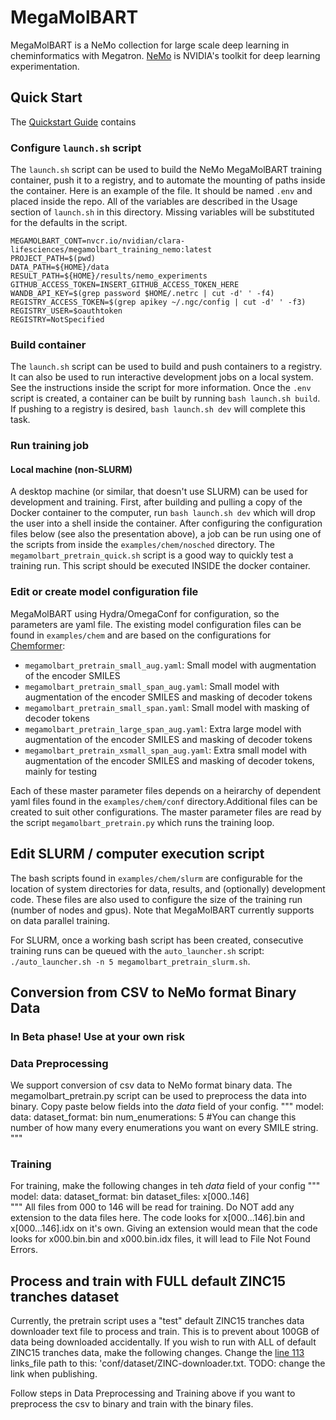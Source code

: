 # MegaMolBART

MegaMolBART is a NeMo collection for large scale deep learning in cheminformatics with Megatron. [NeMo](https://github.com/NVIDIA/NeMo) is NVIDIA's toolkit for deep learning experimentation. 

## Quick Start

The [Quickstart Guide](QUICKSTART.md) contains

### Configure `launch.sh` script

The `launch.sh` script can be used to build the NeMo MegaMolBART training container, push it to a registry, and to automate the mounting of paths inside the container. Here is an example of the file. It should be named `.env` and placed inside the repo. All of the variables are described in the Usage section of `launch.sh` in this directory. Missing variables will be substituted for the defaults in the script.

```
MEGAMOLBART_CONT=nvcr.io/nvidian/clara-lifesciences/megamolbart_training_nemo:latest
PROJECT_PATH=$(pwd)
DATA_PATH=${HOME}/data
RESULT_PATH=${HOME}/results/nemo_experiments
GITHUB_ACCESS_TOKEN=INSERT_GITHUB_ACCESS_TOKEN_HERE
WANDB_API_KEY=$(grep password $HOME/.netrc | cut -d' ' -f4)
REGISTRY_ACCESS_TOKEN=$(grep apikey ~/.ngc/config | cut -d' ' -f3)
REGISTRY_USER=$oauthtoken
REGISTRY=NotSpecified
```

### Build container

The `launch.sh` script can be used to build and push containers to a registry. It can also be used to run interactive development jobs on a local system. See the instructions inside the script for more information. Once the `.env` script is created, a container can be built by running `bash launch.sh build`. If pushing to a registry is desired, `bash launch.sh dev` will complete this task.

### Run training job

#### Local machine (non-SLURM)

A desktop machine (or similar, that doesn't use SLURM) can be used for development and training. First, after building and pulling a copy of the Docker container to the computer, run `bash launch.sh dev` which will drop the user into a shell inside the container. After configuring the configuration files below (see also the presentation above), a job can be run using one of the scripts from inside the `examples/chem/nosched` directory. The `megamolbart_pretrain_quick.sh` script is a good way to quickly test a training run. This script should be executed INSIDE the docker container.

###  Edit or create model configuration file

MegaMolBART using Hydra/OmegaConf for configuration, so the parameters are yaml file. The existing model configuration files can be found in `examples/chem` and are based on the configurations for [Chemformer](https://chemrxiv.org/engage/chemrxiv/article-details/60ee8a3eb95bdd06d062074b):
* `megamolbart_pretrain_small_aug.yaml`: Small model with augmentation of the encoder SMILES
* `megamolbart_pretrain_small_span_aug.yaml`: Small model with augmentation of the encoder SMILES and masking of decoder tokens
* `megamolbart_pretrain_small_span.yaml`: Small model with masking of decoder tokens
* `megamolbart_pretrain_large_span_aug.yaml`: Extra large model with augmentation of the encoder SMILES and masking of decoder tokens
* `megamolbart_pretrain_xsmall_span_aug.yaml`: Extra small model with augmentation of the encoder SMILES and masking of decoder tokens, mainly for testing

Each of these master parameter files depends on a heirarchy of dependent yaml files found in the `examples/chem/conf` directory.Additional files can be created to suit other configurations. The master parameter files are read by the script `megamolbart_pretrain.py` which runs the training loop.

## Edit SLURM / computer execution script

The bash scripts found in `examples/chem/slurm` are configurable for the location of system directories for data, results, and (optionally) development code. These files are also used to configure the size of the training run (number of nodes and gpus). Note that MegaMolBART currently supports on data parallel training. 

For SLURM, once a working bash script has been created, consecutive training runs can be queued with the `auto_launcher.sh` script: `./auto_launcher.sh -n 5 megamolbart_pretrain_slurm.sh`.

## Conversion from CSV to NeMo format Binary Data
### In Beta phase! Use at your own risk
### Data Preprocessing
We support conversion of csv data to NeMo format binary data. The megamolbart_pretrain.py script can be used to preprocess the data into binary. 
Copy paste below fields into the *data* field of your config.
"""
model:
  data:
    dataset_format: bin 
    num_enumerations: 5 #You can change this number of how many every enumerations you want on every SMILE string.
"""
### Training
For training, make the following changes in teh *data* field of your config
"""
model:
  data:
    dataset_format: bin
    dataset_files: x[000..146]  
"""
All files from 000 to 146 will be read for training. Do NOT add any extension to the data files here. The code looks for x[000...146].bin and x[000...146].idx on it's own. Giving an extension would mean that the code looks for x000.bin.bin and x000.bin.idx files, it will lead to File Not Found Errors. 

## Process and train with FULL default ZINC15 tranches dataset
Currently, the pretrain script uses a "test" default ZINC15 tranches data downloader text file to process and train. This is to prevent about 100GB of data being downloaded accidentally. If you wish to run with ALL of default ZINC15 tranches data, make the following changes.
Change the [line 113](https://github.com/clara-parabricks/NeMo_MegaMolBART/blob/dev/examples/chem/megamolbart_pretrain.py#L113) links_file path to this: 'conf/dataset/ZINC-downloader.txt. TODO: change the link when publishing.

Follow steps in Data Preprocessing and Training above if you want to preprocess the csv to binary and train with the binary files.
